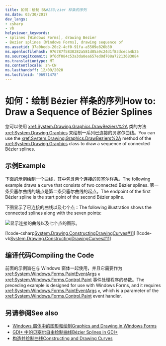 ```yaml
---
title: 如何：绘制 B&#233;zier 样条的序列
ms.date: 03/30/2017
dev_langs:
- csharp
- vb
helpviewer_keywords:
- splines [Windows Forms], drawing Bezier
- Bezier splines [Windows Forms], drawing sequence of
ms.assetid: 37a0bedb-20c2-4cf0-91fa-a5509e826b30
ms.openlocfilehash: 976787f5830282a581d05a9c24d1f83dceca4b25
ms.sourcegitcommit: 9f6df084c53a3da0ea657ed0d708a72213683084
ms.translationtype: MT
ms.contentlocale: zh-CN
ms.lasthandoff: 12/09/2020
ms.locfileid: "96971478"
---
```

# <a name="how-to-draw-a-sequence-of-b233zier-splines"></a><span data-ttu-id="50f53-102">如何：绘制 B&#233;zier 样条的序列</span><span class="sxs-lookup"><span data-stu-id="50f53-102">How to: Draw a Sequence of B&#233;zier Splines</span></span>
<span data-ttu-id="50f53-103">您可以使用 <xref:System.Drawing.Graphics.DrawBeziers%2A> 类的方法 <xref:System.Drawing.Graphics> 来绘制一系列已连接的贝塞尔曲线。</span><span class="sxs-lookup"><span data-stu-id="50f53-103">You can use the <xref:System.Drawing.Graphics.DrawBeziers%2A> method of the <xref:System.Drawing.Graphics> class to draw a sequence of connected Bézier splines.</span></span>  
  
## <a name="example"></a><span data-ttu-id="50f53-104">示例</span><span class="sxs-lookup"><span data-stu-id="50f53-104">Example</span></span>  
 <span data-ttu-id="50f53-105">下面的示例绘制一个曲线，其中包含两个连接的贝塞尔样条。</span><span class="sxs-lookup"><span data-stu-id="50f53-105">The following example draws a curve that consists of two connected Bézier splines.</span></span> <span data-ttu-id="50f53-106">第一条贝塞尔曲线的端点是第二条贝塞尔曲线的起点。</span><span class="sxs-lookup"><span data-stu-id="50f53-106">The endpoint of the first Bézier spline is the start point of the second Bézier spline.</span></span>  
  
 <span data-ttu-id="50f53-107">下图显示了已连接的曲线以及七个点：</span><span class="sxs-lookup"><span data-stu-id="50f53-107">The following illustration shows the connected splines along with the seven points:</span></span>  
  
 ![显示连接的曲线以及七个点的图形。](./media/how-to-draw-a-sequence-of-bezier-splines/bezier-spline-seven-points.png)  
  
 [!code-csharp[System.Drawing.ConstructingDrawingCurves#11](~/samples/snippets/csharp/VS_Snippets_Winforms/System.Drawing.ConstructingDrawingCurves/CS/Class1.cs#11)]
 [!code-vb[System.Drawing.ConstructingDrawingCurves#11](~/samples/snippets/visualbasic/VS_Snippets_Winforms/System.Drawing.ConstructingDrawingCurves/VB/Class1.vb#11)]  
  
## <a name="compiling-the-code"></a><span data-ttu-id="50f53-109">编译代码</span><span class="sxs-lookup"><span data-stu-id="50f53-109">Compiling the Code</span></span>  
 <span data-ttu-id="50f53-110">前面的示例旨在与 Windows 窗体一起使用，并且它需要作为 <xref:System.Windows.Forms.PaintEventArgs> `e` <xref:System.Windows.Forms.Control.Paint> 事件处理程序的参数。</span><span class="sxs-lookup"><span data-stu-id="50f53-110">The preceding example is designed for use with Windows Forms, and it requires <xref:System.Windows.Forms.PaintEventArgs> `e`, which is a parameter of the <xref:System.Windows.Forms.Control.Paint> event handler.</span></span>  
  
## <a name="see-also"></a><span data-ttu-id="50f53-111">另请参阅</span><span class="sxs-lookup"><span data-stu-id="50f53-111">See also</span></span>

- [<span data-ttu-id="50f53-112">Windows 窗体中的图形和绘制</span><span class="sxs-lookup"><span data-stu-id="50f53-112">Graphics and Drawing in Windows Forms</span></span>](graphics-and-drawing-in-windows-forms.md)
- [<span data-ttu-id="50f53-113">GDI+ 中的贝塞尔自由绘制曲线</span><span class="sxs-lookup"><span data-stu-id="50f53-113">Bézier Splines in GDI+</span></span>](bezier-splines-in-gdi.md)
- [<span data-ttu-id="50f53-114">构造并绘制曲线</span><span class="sxs-lookup"><span data-stu-id="50f53-114">Constructing and Drawing Curves</span></span>](constructing-and-drawing-curves.md)

